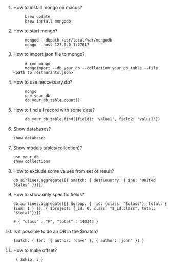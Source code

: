 1. How to install mongo on macos?
      
            brew update
            brew install mongodb

2. How to start mongo?
            
            mongod --dbpath /usr/local/var/mongodb
            mongo --host 127.0.0.1:27017
3. How to import json file to mongo?
            
            # run mongo
            mongoimport --db your_db --collection your_db_table --file <path to restaurants.json>

4. How to use neccessary db?
            
            mongo
            use your_db
            db.your_db_table.count()
5. How to find all record with some data?
            
            db.your_db_table.find({field1: 'value1', field2: 'value2'})
6. Show databases?
      
       show databases
7. Show models tables(collection)?
      
       use your_db
       show collections
8. How to exclude some values from set of result?
       
       db.airlines.aggregate([{ $match: { destCountry: { $ne: 'United States' }}}])
9. How to show only specific fields?
      
       db.airlines.aggregate([{ $group: { _id: {class: "$class"}, total: { $sum: 1 } }}, { $project: {_id: 0, class: "$_id.class", total: "$total"}}])
       
       # { "class" : "F", "total" : 140343 }
10. Is it possible to do an OR in the $match?

        $match: { $or: [{ author: 'dave' }, { author: 'john' }] }
        
11. How to make offset?
         
         { $skip: 3 }
      

